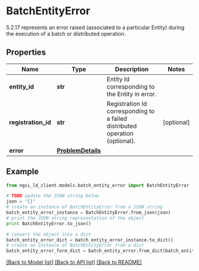 # BatchEntityError

5.2.17 represents an error raised (associated to a particular Entity) during the execution of a batch or distributed operation. 

## Properties
Name | Type | Description | Notes
------------ | ------------- | ------------- | -------------
**entity_id** | **str** | Entity Id corresponding to the Entity in error.  | 
**registration_id** | **str** | Registration Id corresponding to a failed distributed operation (optional).  | [optional] 
**error** | [**ProblemDetails**](ProblemDetails.md) |  | 

## Example

```python
from ngsi_ld_client.models.batch_entity_error import BatchEntityError

# TODO update the JSON string below
json = "{}"
# create an instance of BatchEntityError from a JSON string
batch_entity_error_instance = BatchEntityError.from_json(json)
# print the JSON string representation of the object
print BatchEntityError.to_json()

# convert the object into a dict
batch_entity_error_dict = batch_entity_error_instance.to_dict()
# create an instance of BatchEntityError from a dict
batch_entity_error_form_dict = batch_entity_error.from_dict(batch_entity_error_dict)
```
[[Back to Model list]](../README.md#documentation-for-models) [[Back to API list]](../README.md#documentation-for-api-endpoints) [[Back to README]](../README.md)


